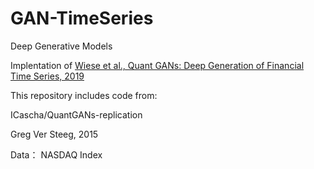 # GAN-TimeSeries
Deep Generative Models

Implentation of <a href="https://arxiv.org/abs/1907.06673" rel="nofollow">Wiese et al., Quant GANs: Deep Generation of Financial Time Series, 2019</a>

This repository includes code from:

ICascha/QuantGANs-replication

Greg Ver Steeg, 2015

Data： NASDAQ Index

